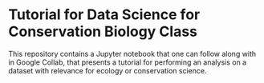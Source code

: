 # Tutorial for Data Science for Conservation Biology Class

This repository contains a Jupyter notebook that one can follow along with in Google Collab, that presents a tutorial for performing an analysis on a dataset with relevance for ecology or conservation science. 
